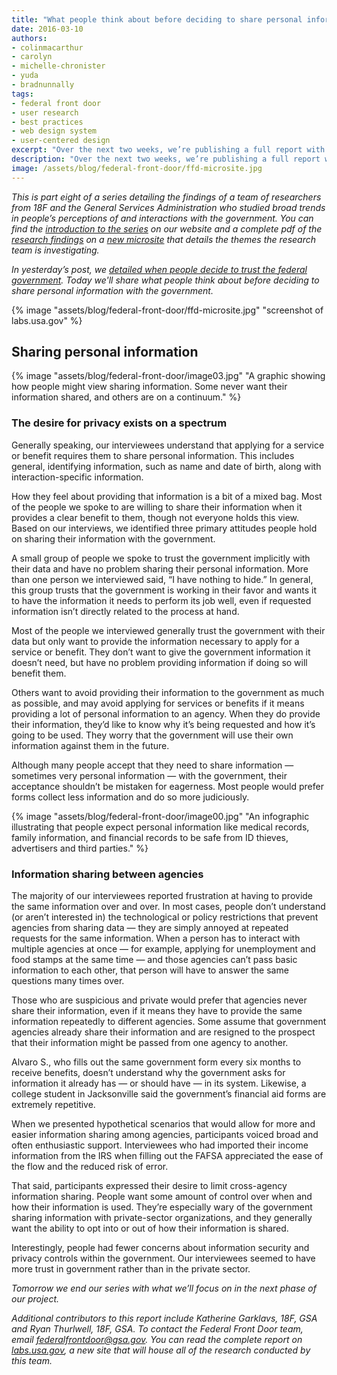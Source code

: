 ```yaml
---
title: "What people think about before deciding to share personal information with the government"
date: 2016-03-10
authors:
- colinmacarthur
- carolyn
- michelle-chronister
- yuda
- bradnunnally
tags:
- federal front door
- user research
- best practices
- web design system
- user-centered design
excerpt: "Over the next two weeks, we’re publishing a full report with findings from our research to better understand the public's overall experience interacting with the federal government and their attitudes about sharing information with government agencies. In today’s installment, we'll share what people think about before deciding to share personal information with the government."
description: "Over the next two weeks, we’re publishing a full report with findings from our research to better understand the public's overall experience interacting with the federal government and their attitudes about sharing information with government agencies. In today’s installment, we'll share what people think about before deciding to share personal information with the government."
image: /assets/blog/federal-front-door/ffd-microsite.jpg
---
```



_This is part eight of a series detailing the findings of a team of researchers from 18F and the General Services Administration who studied broad trends in people’s perceptions of and interactions with the government. You can find the [introduction to the series](https://18f.gsa.gov/2016/03/01/what-we-learned-after-interviewing-people-about-their-interactions-with-the-federal-government/) on our website and a complete pdf of the [research findings](https://labs.usa.gov/#research-report) on a [new microsite](https://labs.usa.gov/) that details the themes the research team is investigating._

_In yesterday’s post, we [detailed when people decide to trust the federal government](https://18f.gsa.gov/2016/03/09/trust-as-a-two-way-street/). Today we'll share what people think about before deciding to share personal information with the government._

{% image "assets/blog/federal-front-door/ffd-microsite.jpg" "screenshot of labs.usa.gov" %}

## Sharing personal information

{% image "assets/blog/federal-front-door/image03.jpg" "A graphic showing how people might view sharing information. Some never want their information shared, and others are on a continuum." %}

### The desire for privacy exists on a spectrum

Generally speaking, our interviewees understand that applying for a service or benefit  requires them to share personal information. This includes general, identifying information, such as name and date of birth, along with interaction-specific information.  

How they feel about providing that information is a bit of a mixed bag. Most of the people we spoke to are willing to share their information when it provides a clear benefit to them, though not everyone holds this view. Based on our interviews, we identified three primary attitudes people hold on sharing their information with the government.  

A small group of people we spoke to trust the government implicitly with their data and have no problem sharing their personal information. More than one person we interviewed said, “I have nothing to hide.” In general, this group trusts that the government is working in their favor and wants it to have the information it needs to perform its job well, even if requested information isn’t directly related to the process at hand.

Most of the people we interviewed generally trust the government with their data but only want to provide the information necessary to apply for a service or benefit. They don’t want to give the government information it doesn’t need, but have no problem providing information if doing so will benefit them.  

Others want to avoid providing their information to the government as much as possible, and may avoid applying for services or benefits if it means providing a lot of personal information to an agency. When they do provide their information, they’d like to know why it’s being requested and how it’s going to be used. They  worry that the government will use their own information against them in the future.

Although many people accept that they need to share information — sometimes very personal information — with the government, their acceptance shouldn’t be mistaken for eagerness. Most people would prefer forms collect less information and do so more judiciously.

{% image "assets/blog/federal-front-door/image00.jpg" "An infographic illustrating that people expect personal information like medical records, family information, and financial records to be safe from ID thieves, advertisers and third parties." %}

### Information sharing between agencies

The majority of our interviewees reported frustration at having to provide the same information over and over. In most cases, people don’t understand (or aren’t interested in) the technological or policy restrictions that prevent agencies from sharing data — they are simply annoyed at repeated requests for the same information.  When a person has to interact with multiple agencies at once — for example, applying for unemployment and food stamps at the same time — and those agencies can’t pass basic information to each other, that person will have to answer the same questions many times over.

Those who are suspicious and private would prefer that agencies never share their information, even if it means they have to provide the same information repeatedly to different agencies. Some assume that government agencies already share their information and are resigned to the prospect that their information might be passed from one agency to another.

Alvaro S., who fills out the same government form every six months to receive benefits, doesn’t understand why the government asks for information it already has — or should have — in its system. Likewise, a college student in Jacksonville said the government’s financial aid forms are extremely repetitive.

When we presented hypothetical scenarios that would allow for more and easier information sharing among agencies, participants voiced broad and often enthusiastic support. Interviewees who had imported their income information from the IRS when filling out the FAFSA appreciated the ease of the flow and the reduced risk of error.  

That said, participants expressed their desire to limit cross-agency information sharing. People want some amount of control over when and how their information is used. They’re especially wary of the government sharing information with private-sector organizations, and they generally want the ability to opt into or out of how their information is shared.

Interestingly, people had fewer concerns about information security and privacy controls within the government. Our interviewees  seemed to have more trust in government rather than in the private sector.



_Tomorrow we end our series with what we’ll focus on in the next phase of our project._

_Additional contributors to this report include Katherine Garklavs, 18F, GSA and Ryan Thurlwell, 18F, GSA. To contact the Federal Front Door team, email [federalfrontdoor@gsa.gov](mailto:federalfrontdoor@gsa.gov). You can read the complete report on [labs.usa.gov](https://labs.usa.gov), a new site that will house all of the research conducted by this team._
